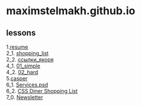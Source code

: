 # maximstelmakh.github.io
## lessons
1.[resume](https://maximstelmakh.github.io/homework1/resume_ru.html)  
2_1. [shopping_list](https://maximstelmakh.github.io/homework2_1/shopping_list.html)  
2_2. [ссылки_якоря](https://maximstelmakh.github.io/homework2_2/document.html)  
4_1. [01_simple](https://maximstelmakh.github.io/homework4/01_simple)  
4_2. [02_hard](https://maximstelmakh.github.io/homework4_2/02_hard.html)  
5.[casper](https://maximstelmakh.github.io/homework5/)  
6_1. [Services.psd](https://maximstelmakh.github.io/homework6_1/)  
6_2. [CSS Diner Shopping List](https://maximstelmakh.github.io/homework6_2/)  
7_0. [Newsletter](https://maximstelmakh.github.io/homework7_0/index.html)  
